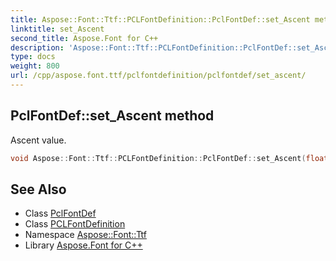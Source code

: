 ```yaml
---
title: Aspose::Font::Ttf::PCLFontDefinition::PclFontDef::set_Ascent method
linktitle: set_Ascent
second_title: Aspose.Font for C++
description: 'Aspose::Font::Ttf::PCLFontDefinition::PclFontDef::set_Ascent method. Ascent value in C++.'
type: docs
weight: 800
url: /cpp/aspose.font.ttf/pclfontdefinition/pclfontdef/set_ascent/
---
```

## PclFontDef::set_Ascent method


Ascent value.

```cpp
void Aspose::Font::Ttf::PCLFontDefinition::PclFontDef::set_Ascent(float value)
```

## See Also

* Class [PclFontDef](../)
* Class [PCLFontDefinition](../../)
* Namespace [Aspose::Font::Ttf](../../../)
* Library [Aspose.Font for C++](../../../../)
